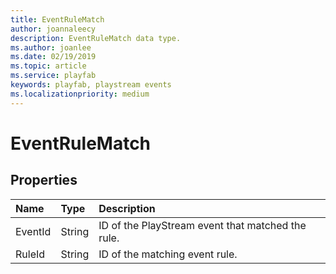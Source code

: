 ```yaml
---
title: EventRuleMatch
author: joannaleecy
description: EventRuleMatch data type.
ms.author: joanlee
ms.date: 02/19/2019
ms.topic: article
ms.service: playfab
keywords: playfab, playstream events
ms.localizationpriority: medium
---
```


# EventRuleMatch

## Properties

|Name|Type|Description|
| :--------------------|:-------------------|:----------------------|
|EventId|String|ID of the PlayStream event that matched the rule.|
|RuleId|String|ID of the matching event rule.|
